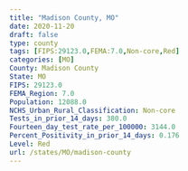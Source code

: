 ```yaml
---
title: "Madison County, MO"
date: 2020-11-20
draft: false
type: county
tags: [FIPS:29123.0,FEMA:7.0,Non-core,Red]
categories: [MO]
County: Madison County
State: MO
FIPS: 29123.0
FEMA_Region: 7.0
Population: 12088.0
NCHS_Urban_Rural_Classification: Non-core
Tests_in_prior_14_days: 380.0
Fourteen_day_test_rate_per_100000: 3144.0
Percent_Positivity_in_prior_14_days: 0.176
Level: Red
url: /states/MO/madison-county
---
```



